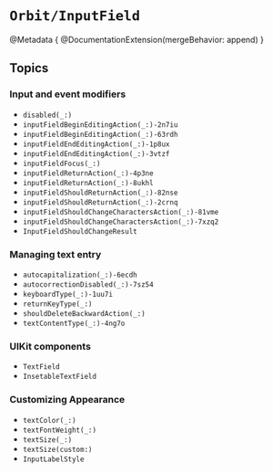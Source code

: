 # ``Orbit/InputField``

@Metadata {
    @DocumentationExtension(mergeBehavior: append)
}

## Topics

### Input and event modifiers

- ``disabled(_:)``
- ``inputFieldBeginEditingAction(_:)-2n7iu``
- ``inputFieldBeginEditingAction(_:)-63rdh``
- ``inputFieldEndEditingAction(_:)-1p8ux``
- ``inputFieldEndEditingAction(_:)-3vtzf``
- ``inputFieldFocus(_:)``
- ``inputFieldReturnAction(_:)-4p3ne``
- ``inputFieldReturnAction(_:)-8ukhl``
- ``inputFieldShouldReturnAction(_:)-82nse``
- ``inputFieldShouldReturnAction(_:)-2crnq``
- ``inputFieldShouldChangeCharactersAction(_:)-81vme``
- ``inputFieldShouldChangeCharactersAction(_:)-7xzq2``
- ``InputFieldShouldChangeResult``

### Managing text entry

- ``autocapitalization(_:)-6ecdh``
- ``autocorrectionDisabled(_:)-7sz54``
- ``keyboardType(_:)-1uu7i``
- ``returnKeyType(_:)``
- ``shouldDeleteBackwardAction(_:)``
- ``textContentType(_:)-4ng7o``

### UIKit components

- ``TextField``
- ``InsetableTextField``

### Customizing Appearance 

- ``textColor(_:)``
- ``textFontWeight(_:)``
- ``textSize(_:)``
- ``textSize(custom:)``
- ``InputLabelStyle``

